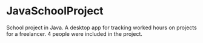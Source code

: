# JavaSchoolProject
School project in Java. A desktop app for tracking worked hours on projects for a freelancer. 4 people were included in the project.
